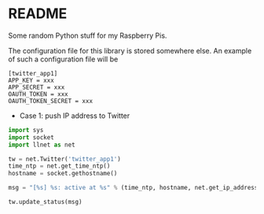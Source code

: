 README
======

Some random Python stuff for my Raspberry Pis. 

The configuration file for this library is stored somewhere else. An example of such a configuration file will be


```
[twitter_app1]
APP_KEY = xxx
APP_SECRET = xxx
OAUTH_TOKEN = xxx
OAUTH_TOKEN_SECRET = xxx
```


* Case 1: push IP address to Twitter

```Python
import sys
import socket
import llnet as net

tw = net.Twitter('twitter_app1')
time_ntp = net.get_time_ntp()
hostname = socket.gethostname()

msg = "[%s] %s: active at %s" % (time_ntp, hostname, net.get_ip_address("wlan0"))

tw.update_status(msg)
```
